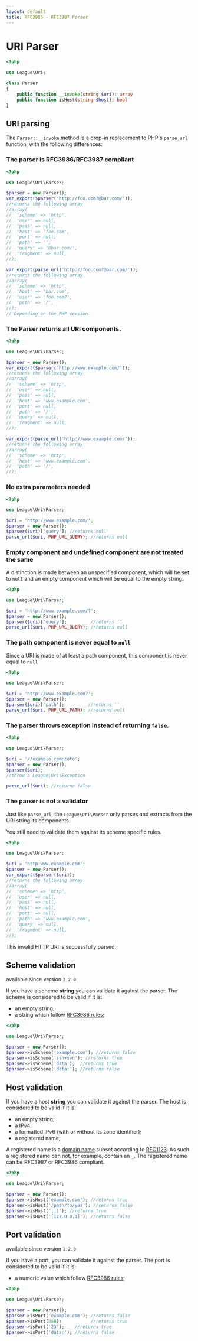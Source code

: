 ```yaml
---
layout: default
title: RFC3986 - RFC3987 Parser
---
```


URI Parser
=======

~~~php
<?php

use League\Uri;

class Parser
{
	public function __invoke(string $uri): array
	public function isHost(string $host): bool
}
~~~

## URI parsing

The `Parser::__invoke` method is a drop-in replacement to PHP's `parse_url` function, with the following differences:

### The parser is RFC3986/RFC3987 compliant

~~~php
<?php

use League\Uri\Parser;

$parser = new Parser();
var_export($parser('http://foo.com?@bar.com/'));
//returns the following array
//array(
//  'scheme' => 'http',
//  'user' => null,
//  'pass' => null,
//  'host' => 'foo.com',
//  'port' => null,
//  'path' => '',
//  'query' => '@bar.com/',
//  'fragment' => null,
//);

var_export(parse_url('http://foo.com?@bar.com/'));
//returns the following array
//array(
//  'scheme' => 'http',
//  'host' => 'bar.com',
//  'user' => 'foo.com?',
//  'path' => '/',
//);
// Depending on the PHP version
~~~

### The Parser returns all URI components.

~~~php
<?php

use League\Uri\Parser;

$parser = new Parser();
var_export($parser('http://www.example.com/'));
//returns the following array
//array(
//  'scheme' => 'http',
//  'user' => null,
//  'pass' => null,
//  'host' => 'www.example.com',
//  'port' => null,
//  'path' => '/',
//  'query' => null,
//  'fragment' => null,
//);

var_export(parse_url('http://www.example.com/'));
//returns the following array
//array(
//  'scheme' => 'http',
//  'host' => 'www.example.com',
//  'path' => '/',
//);
~~~

### No extra parameters needed

~~~php
<?php

use League\Uri\Parser;

$uri = 'http://www.example.com/';
$parser = new Parser();
$parser($uri)['query']; //returns null
parse_url($uri, PHP_URL_QUERY); //returns null
~~~

### Empty component and undefined component are not treated the same

A distinction is made between an unspecified component, which will be set to `null` and an empty component which will be equal to the empty string.

~~~php
<?php

use League\Uri\Parser;

$uri = 'http://www.example.com/?';
$parser = new Parser();
$parser($uri)['query'];         //returns ''
parse_url($uri, PHP_URL_QUERY); //returns null
~~~

### The path component is never equal to `null`

Since a URI is made of at least a path component, this component is never equal to `null`

~~~php
<?php

use League\Uri\Parser;

$uri = 'http://www.example.com?';
$parser = new Parser();
$parser($uri)['path'];         //returns ''
parse_url($uri, PHP_URL_PATH); //returns null
~~~

### The parser throws exception instead of returning `false`.

~~~php
<?php

use League\Uri\Parser;

$uri = '//example.com:toto';
$parser = new Parser();
$parser($uri);
//throw a League\Uri\Exception

parse_url($uri); //returns false
~~~

### The parser is not a validator

Just like `parse_url`, the `League\Uri\Parser` only parses and extracts from the URI string its components.

<p class="message-info">You still need to validate them against its scheme specific rules.</p>

~~~php
<?php

use League\Uri\Parser;

$uri = 'http:www.example.com';
$parser = new Parser();
var_export($parser($uri));
//returns the following array
//array(
//  'scheme' => 'http',
//  'user' => null,
//  'pass' => null,
//  'host' => null,
//  'port' => null,
//  'path' => 'www.example.com',
//  'query' => null,
//  'fragment' => null,
//);
~~~

<p class="message-warning">This invalid HTTP URI is successfully parsed.</p>

## Scheme validation

<p class="message-notice">available since version <code>1.2.0</code></p>

If you have a scheme **string** you can validate it against the parser. The scheme is considered to be valid if it is:

- an empty string;
- a string which follow [RFC3986 rules](https://tools.ietf.org/html/rfc3986#section-3.1);

~~~php
<?php

use League\Uri\Parser;

$parser = new Parser();
$parser->isScheme('example.com'); //returns false
$parser->isScheme('ssh+svn'); //returns true
$parser->isScheme('data');  //returns true
$parser->isScheme('data:'); //returns false
~~~

## Host validation

If you have a host **string** you can validate it against the parser. The host is considered to be valid if it is:

- an empty string;
- a IPv4;
- a formatted IPv6 (with or without its zone identifier);
- a registered name;

A registered name is a [domain name](http://tools.ietf.org/html/rfc1034) subset according to [RFC1123](http://tools.ietf.org/html/rfc1123#section-2.1). As such a registered name can not, for example, contain an `_`. The registered name can be RFC3987 or RFC3986 compliant.

~~~php
<?php

use League\Uri\Parser;

$parser = new Parser();
$parser->isHost('example.com'); //returns true
$parser->isHost('/path/to/yes'); //returns false
$parser->isHost('[:]'); //returns true
$parser->isHost('[127.0.0.1]'); //returns false
~~~

## Port validation

<p class="message-notice">available since version <code>1.2.0</code></p>

If you have a port, you can validate it against the parser. The port is considered to be valid if it is:

- a numeric value which follow [RFC3986 rules](https://tools.ietf.org/html/rfc3986#section-3.2.3);

~~~php
<?php

use League\Uri\Parser;

$parser = new Parser();
$parser->isPort('example.com'); //returns false
$parser->isPort(888);           //returns true
$parser->isPort('23');    //returns true
$parser->isPort('data:'); //returns false
~~~
